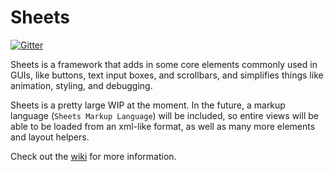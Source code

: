 
# Sheets

[![Gitter](https://badges.gitter.im/Join%20Chat.svg)](https://gitter.im/Exerro/Sheets?utm_source=badge&utm_medium=badge&utm_campaign=pr-badge)

Sheets is a framework that adds in some core elements commonly used in GUIs, like buttons, text input boxes, and scrollbars, and simplifies things like animation, styling, and debugging.

Sheets is a pretty large WIP at the moment. In the future, a markup language (`Sheets Markup Language`) will be included, so entire views will be able to be loaded from an xml-like format, as well as many more elements and layout helpers.

Check out the [wiki](https://github.com/Exerro/Sheets/wiki) for more information.
